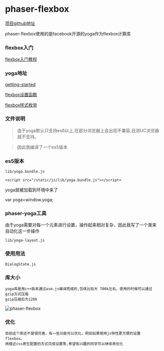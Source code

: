 # phaser-flexbox

[项目github地址](https://github.com/liangdas/phaser-flexbox)

phaser-flexbox使用的是facebook开源的yoga作为flexbox计算库


### flexbox入门

[flexbox入门教程](http://www.ruanyifeng.com/blog/2015/07/flex-grammar.html)

### yoga地址

[getting-started](https://facebook.github.io/yoga/docs/getting-started/)

[flexbox设置函数](https://github.com/facebook/yoga/blob/master/javascript/sources/Node.hh)

[flexbox样式枚举](https://github.com/facebook/yoga/blob/master/javascript/sources/YGEnums.js)

### 文件说明

> 由于yoga默认只支持es6以上,在部分浏览器上会出现不兼容,目测UC浏览器就不支持。

> 因此我编译了一个es5版本

### es5版本

    lib/yoga.bundle.js

    <script src="/static/js/lib/yoga.bundle.js"></script>

yoga就被加载到环境中来了

var yoga=window.yoga;

### phaser-yoga工具

由于yoga需要对每一个元素进行设置，操作起来相对复杂，因此我写了一个类来自动化这一步操作

    lib/yoga-layout.js

### 使用用法

    DialogState.js

### 库大小

    yoga库是用c++版本通过asm.js编译而成的,包体比较大 700k左右。使用的时候可以通过gzip方式压缩
    gzip压缩后为120k

![phaser-flexbox](https://github.com/liangdas/phaser-flexbox/blob/master/demo.png)

### 优化

    目前这个库还不是很完善，有一些功能可以优化，例如如果使用js特性更方便的设置flexbox。
    用接近css原生配置的方式完成设置等,希望有兴趣的同学可以继续来优化